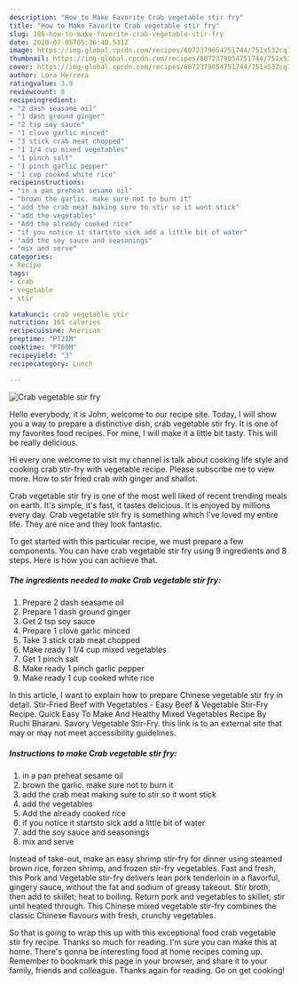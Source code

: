 ```yaml
---
description: "How to Make Favorite Crab vegetable stir fry"
title: "How to Make Favorite Crab vegetable stir fry"
slug: 186-how-to-make-favorite-crab-vegetable-stir-fry
date: 2020-07-05T05:36:40.531Z
image: https://img-global.cpcdn.com/recipes/6072379054751744/751x532cq70/crab-vegetable-stir-fry-recipe-main-photo.jpg
thumbnail: https://img-global.cpcdn.com/recipes/6072379054751744/751x532cq70/crab-vegetable-stir-fry-recipe-main-photo.jpg
cover: https://img-global.cpcdn.com/recipes/6072379054751744/751x532cq70/crab-vegetable-stir-fry-recipe-main-photo.jpg
author: Lora Herrera
ratingvalue: 3.9
reviewcount: 8
recipeingredient:
- "2 dash seasame oil"
- "1 dash ground ginger"
- "2 tsp soy sauce"
- "1 clove garlic minced"
- "3 stick crab meat chopped"
- "1 1/4 cup mixed vegetables"
- "1 pinch salt"
- "1 pinch garlic pepper"
- "1 cup cooked white rice"
recipeinstructions:
- "in a pan preheat sesame oil"
- "brown the garlic. make sure not to burn it"
- "add the crab meat making sure to stir so it wont stick"
- "add the vegetables"
- "Add the already cooked rice"
- "if you notice it startsto sick add a little bit of water"
- "add the soy sauce and seasonings"
- "mix and serve"
categories:
- Recipe
tags:
- crab
- vegetable
- stir

katakunci: crab vegetable stir 
nutrition: 161 calories
recipecuisine: American
preptime: "PT21M"
cooktime: "PT60M"
recipeyield: "3"
recipecategory: Lunch

---
```



![Crab vegetable stir fry](https://img-global.cpcdn.com/recipes/6072379054751744/751x532cq70/crab-vegetable-stir-fry-recipe-main-photo.jpg)

Hello everybody, it is John, welcome to our recipe site. Today, I will show you a way to prepare a distinctive dish, crab vegetable stir fry. It is one of my favorites food recipes. For mine, I will make it a little bit tasty. This will be really delicious.

Hi every one welcome to visit my channel is talk about cooking life style and cooking crab stir-fry with vegetable recipe. Please subscribe me to view more. How to stir fried crab with ginger and shallot.

Crab vegetable stir fry is one of the most well liked of recent trending meals on earth. It's simple, it's fast, it tastes delicious. It is enjoyed by millions every day. Crab vegetable stir fry is something which I've loved my entire life. They are nice and they look fantastic.


To get started with this particular recipe, we must prepare a few components. You can have crab vegetable stir fry using 9 ingredients and 8 steps. Here is how you can achieve that.

<!--inarticleads1-->

##### The ingredients needed to make Crab vegetable stir fry:

1. Prepare 2 dash seasame oil
1. Prepare 1 dash ground ginger
1. Get 2 tsp soy sauce
1. Prepare 1 clove garlic minced
1. Take 3 stick crab meat chopped
1. Make ready 1 1/4 cup mixed vegetables
1. Get 1 pinch salt
1. Make ready 1 pinch garlic pepper
1. Make ready 1 cup cooked white rice


In this article, I want to explain how to prepare Chinese vegetable stir fry in detail. Stir-Fried Beef with Vegetables - Easy Beef &amp; Vegetable Stir-Fry Recipe. Quick Easy To Make And Healthy Mixed Vegetables Recipe By Ruchi Bharani. Savory Vegetable Stir-Fry. this link is to an external site that may or may not meet accessibility guidelines. 

<!--inarticleads2-->

##### Instructions to make Crab vegetable stir fry:

1. in a pan preheat sesame oil
1. brown the garlic. make sure not to burn it
1. add the crab meat making sure to stir so it wont stick
1. add the vegetables
1. Add the already cooked rice
1. if you notice it startsto sick add a little bit of water
1. add the soy sauce and seasonings
1. mix and serve


Instead of take-out, make an easy shrimp stir-fry for dinner using steamed brown rice, forzen shrimp, and frozen stir-fry vegetables. Fast and fresh, this Pork and Vegetable stir-fry delivers lean pork tenderloin in a flavorful, gingery sauce, without the fat and sodium of greasy takeout. Stir broth, then add to skillet; heat to boiling. Return pork and vegetables to skillet; stir until heated through. This Chinese mixed vegetable stir-fry combines the classic Chinese flavours with fresh, crunchy vegetables. 

So that is going to wrap this up with this exceptional food crab vegetable stir fry recipe. Thanks so much for reading. I'm sure you can make this at home. There's gonna be interesting food at home recipes coming up. Remember to bookmark this page in your browser, and share it to your family, friends and colleague. Thanks again for reading. Go on get cooking!
